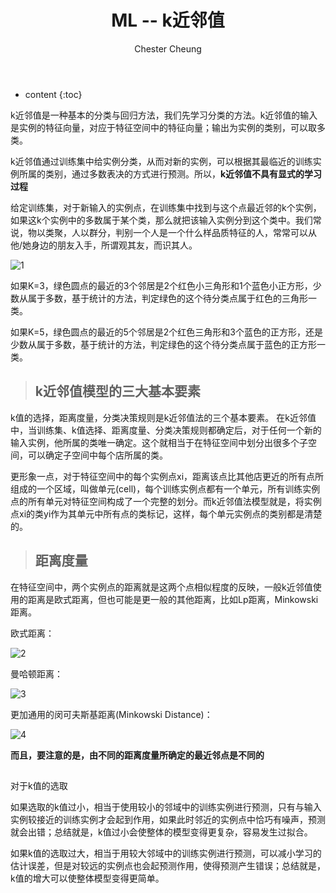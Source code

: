 ﻿---
layout: post
title:  "ML -- k近邻值"
categories: Machine Learning
tags: ML DL k-means
author: Chester Cheung
---

* content
{:toc}

k近邻值是一种基本的分类与回归方法，我们先学习分类的方法。k近邻值的输入是实例的特征向量，对应于特征空间中的特征向量；输出为实例的类别，可以取多类。



k近邻值通过训练集中给实例分类，从而对新的实例，可以根据其最临近的训练实例所属的类别，通过多数表决的方式进行预测。所以，**k近邻值不具有显式的学习过程**









给定训练集，对于新输入的实例点，在训练集中找到与这个点最近邻的k个实例，如果这k个实例中的多数属于某个类，那么就把该输入实例分到这个类中。我们常说，物以类聚，人以群分，判别一个人是一个什么样品质特征的人，常常可以从他/她身边的朋友入手，所谓观其友，而识其人。

![1](https://img-blog.csdnimg.cn/20190527102322646.png)

如果K=3，绿色圆点的最近的3个邻居是2个红色小三角形和1个蓝色小正方形，少数从属于多数，基于统计的方法，判定绿色的这个待分类点属于红色的三角形一类。


如果K=5，绿色圆点的最近的5个邻居是2个红色三角形和3个蓝色的正方形，还是少数从属于多数，基于统计的方法，判定绿色的这个待分类点属于蓝色的正方形一类。



> ## k近邻值模型的三大基本要素


k值的选择，距离度量，分类决策规则是k近邻值法的三个基本要素。
在k近邻值中，当训练集、k值选择、距离度量、分类决策规则都确定后，对于任何一个新的输入实例，他所属的类唯一确定。这个就相当于在特征空间中划分出很多个子空间，可以确定子空间中每个店所属的类。



更形象一点，对于特征空间中的每个实例点xi，距离该点比其他店更近的所有点所组成的一个区域，叫做单元(cell)，每个训练实例点都有一个单元，所有训练实例点的所有单元对特征空间构成了一个完整的划分。而k近邻值法模型就是，将实例点xi的类yi作为其单元中所有点的类标记，这样，每个单元实例点的类别都是清楚的。



> ## 距离度量


在特征空间中，两个实例点的距离就是这两个点相似程度的反映，一般k近邻值使用的距离是欧式距离，但也可能是更一般的其他距离，比如Lp距离，Minkowski距离。



欧式距离：

![2](https://img-blog.csdnimg.cn/20190527102642228.png)

曼哈顿距离：

![3](https://img-blog.csdnimg.cn/20190527102705947.png)

更加通用的闵可夫斯基距离(Minkowski Distance)：

![4](https://img-blog.csdnimg.cn/20190527102752633.png)

**而且，要注意的是，由不同的距离度量所确定的最近邻点是不同的**


> ## 
对于k值的选取


如果选取的k值过小，相当于使用较小的邻域中的训练实例进行预测，只有与输入实例较接近的训练实例才会起到作用，如果此时邻近的实例点中恰巧有噪声，预测就会出错；总结就是，k值过小会使整体的模型变得更复杂，容易发生过拟合。



如果k值的选取过大，相当于用较大邻域中的训练实例进行预测，可以减小学习的估计误差，但是对较远的实例点也会起预测作用，使得预测产生错误；总结就是，k值的增大可以使整体模型变得更简单。